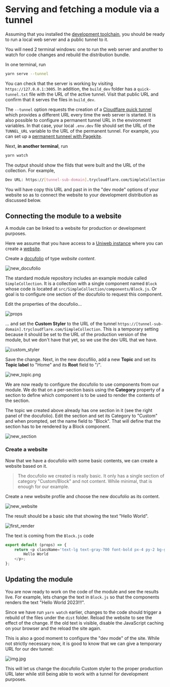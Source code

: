 # Serving and fetching a module via a tunnel

Assuming that you installed the [development toolchain](dev_toolchain.md), you should be ready to run a local web server and a public tunnel to it.

You will need 2 terminal windows: one to run the web server and another to watch for code changes and rebuild the distribution bundle.

In one terminal, run

```bash
yarn serve --tunnel
```

You can check that the server is working by visiting `https://127.0.0.1:3005`. In addition, the `build_dev` folder has a `quick-tunnel.txt` file with the URL of the active tunnel. Visit that public URL and confirm that it serves the files in `build_dev`. 

The `--tunnel` option requests the creation of a [Cloudflare quick tunnel](https://developers.cloudflare.com/cloudflare-one/connections/connect-apps/do-more-with-tunnels/trycloudflare/) which provides a different URL every time the web server is started. It is also possible to configure a permanent tunnel URL in the environment variables. In that case, your local `.env.dev` file should set the URL of the `TUNNEL_URL` variable to the URL of the permanent tunnel. For example, you can set up a [permanent tunneel with Pagekite](pagekite.md).

Next, **in another terminal**, run

```bash
yarn watch
```

The output should show the filds that were built and the URL of the collection. For example,

```bash
Dev URL: https://[tunnel-sub-domain].trycloudflare.com/SimpleCollection
```

You will have copy this URL and past in in the "dev mode" options of your website so as to connect the website to your development distribution as discussed below.

## Connecting the module to a website

A module can be linked to a website for production or development purposes.

Here we assume that you have access to a [Uniweb instance](https://help.uniweb.app/uniweb_instance) where you can create a [website](https://help.uniweb.app/website).

Create a [docufolio](https://help.uniweb.app/docufolio) of type _website content_.

![new_docufolio](assets/new_docufolio.png)

The standard module repository includes an example module called `SimpleCollection`. It is a collection with a single component named `Block` whose code is located at `src/SimpleCollection/components/Block.js`. Or goal is to configure one section of the docufolio to request this component.

Edit the properties of the docufolio...

![props](assets/docufolio_info.png)

... and set the **Custom Styler** to the URL of the tunnel `https://[tunnel-sub-domain].trycloudflare.com/SimpleCollection`. This is a temporary setting because it should be set to the URL of the production version of the module, but we don't have that yet, so we use the dev URL that we have.

![custom_styler](assets/custom_styler.png)

Save the change. Next, in the new docufilio, add a new **Topic** and set its **Topic label** to "Home" and its **Root** field to "/".

![new_topic.png](assets/new_topic.png)

We are now ready to configure the docufolio to use components from our module. We do that on a per-section basis using the **Category** property of a section to define which component is to be used to render the contents of the section.

The topic we created above already has one section in it (see the right panel of the docufolio). Edit the section and set its Category to "Custom" and when prompted, set the name field to "Block". That will define that the section has to be rendered by a Block component.

![new_section](assets/new_section.png)

### Create a website

Now that we have a docufolio with some basic contents, we can create a website based on it.

> The docufolio we created is really basic. It only has a single section of category "Custom/Block" and not content. While minimal, that is enough for our example.

Create a new website profile and choose the new docufolio as its content.

![new_website](assets/new_website.png)

The result should be a basic site that showing the text "Hello World".

![first_render](assets/first_render.png)

The text is coming from the `Block.js` code

```javascript
export default (props) => {
    return <p className='text-lg text-gray-700 font-bold px-4 py-2 bg-gray-100'>
        Hello World
    </p>;
};
```

## Updating the module

You are now ready to work on the code of the module and see the results live. For example, lets change the text in `Block.js` so that the components renders the text "Hello World 2023!!!".

Since we have run `yarn watch` earlier, changes to the code should trigger a rebuild of the files under the `dist` folder. Reload the website to see the effect of the change. If the old text is visible, disable the JavaScript caching on your browser and the reload the site again.

This is also a good moment to configure the "dev mode" of the site. While not strictly necessary now, it is good to know that we can give a temporary URL for our dev tunnel:

![img.jpg](assets/dev_mode.jpg)

This will let us change the docufolio Custom styler to the proper production URL later while still being able to work with a tunnel for development purposes.
